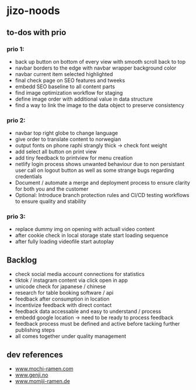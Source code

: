 # jizo-noods

## to-dos with prio

### prio 1:

- back up button on bottom of every view with smooth scroll back to top
- navbar borders to the edge with navbar wrapper background color
- navbar current item selected highlighted
- final check page on SEO features and tweeks
- embedd SEO baseline to all content parts
- find image optimization workflow for staging
- define image order with additional value in data structure
- find a way to link the image to the data object to preserve consistency

### prio 2:

- navbar top right globe to change language
- give order to translate content to norwegian
- output fonts on phone raphi strangly thick -> check font weight
- add select all button on print view
- add tiny feedback to printview for menu creation
- netlify login process shows unwanted behaviour due to non persistant user call on logout button as well as some strange bugs regarding credentials
- Document / automate a merge and deployment process to ensure clarity for both you and the customer
- Optional: Introduce branch protection rules and CI/CD testing workflows to ensure quality and stability

### prio 3:

- replace dummy img on opening with actuall video content
- after cookie check in local storage state start loading sequence
- after fully loading videofile start autoplay

## Backlog

- check social media account connections for statistics
- tiktok / instagram content via click open in app
- unicode check for japanese / chinese
- research for table booking software / api
- feedback after consumption in location
- incentivize feedback with direct contact
- feedback data accessable and easy to understand / process
- embedd google location -> need to be ready to process feedback
- feedback process must be defined and active before tacking further publishing steps
- all comes together under quality management

## dev references

- www.mochi-ramen.com
- www.genji.no
- www.momiji-ramen.de

